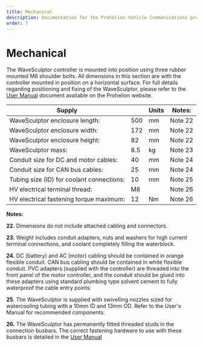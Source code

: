 ```yaml
---
title: Mechanical
description: Documentation for the Prohelion Vehicle Communications protocol
order: 7
---
```


# Mechanical 

The WaveSculptor controller is mounted into position using three rubber mounted M6 shoulder bolts.  All dimensions in this section are with the controller mounted in position on a horizontal surface.  For full details regarding positioning and fixing of the WaveSculptor, please refer to the [User Manual](../User_Manual/index.md) document available on the Prohelion website.
 
| Supply                                    |     | Units | Notes:  |
|-------------------------------------------|-----|-------|---------|
| WaveSculptor enclosure length:             | 500 | mm    | Note 22 |
| WaveSculptor enclosure width:             | 172 | mm    | Note 22 |
| WaveSculptor enclosure height:            | 82  | mm    | Note 22 |
| WaveSculptor mass:                        | 8.5 | kg    | Note 23 |
| Conduit size for DC and motor cables:	    | 40  | mm    | Note 24 |
| Conduit size for CAN bus cables:          | 25  | mm    | Note 24 |
| Tubing size (ID) for coolant connections: | 10  | mm    | Note 25 |
| HV electrical terminal thread:            | M8  |       | Note 26 |
| HV electrical fastening torque maximum:   | 12  | Nm    | Note 26 |

__Notes:__

__22.__ Dimensions do not include attached cabling and connectors.

__23.__ Weight includes conduit adapters, nuts and washers for high current terminal connections, and coolant completely filling the waterblock.

__24.__ DC (battery) and AC (motor) cabling should be contained in orange flexible conduit. CAN bus cabling should be contained in white flexible conduit.  PVC adapters (supplied with the controller) are threaded into the front panel of the motor controller, and the conduit should be glued into these adapters using standard plumbing type solvent cement to fully waterproof the cable entry points.

__25.__ The WaveSculptor is supplied with swivelling nozzles sized for watercooling tubing with a 10mm ID and 13mm OD.  Refer to the User's Manual for recommended components.

__26.__ The WaveSculptor has permanently fitted threaded studs in the connection busbars.  The correct fastening hardware to use with these busbars is detailed in the [User Manual](../User_Manual/index.md)

